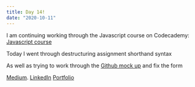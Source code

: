 ```yaml
---
title: Day 14!
date: "2020-10-11"
---
```


I am continuing working through the Javascript course on Codecademy: [Javascript course](https://www.codecademy.com/learn/introduction-to-javascript) 

Today I went through destructuring assignment shorthand syntax

As well as trying to work through the [Github mock up](https://github.com/jokale/mock-up) and fix the form




[Medium](https://medium.com/@kalemajoanna).
[LinkedIn](https://www.linkedin.com/in/joanna-e-kalema-a5a5b4136/)
[Portfolio](https://joannathedeveloper.netlify.app/)
